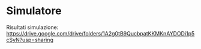 # Simulatore
Risultati simulazione: https://drive.google.com/drive/folders/1A2g0tB9QucbpatKKMKnAYDODi1p5cSyN?usp=sharing
